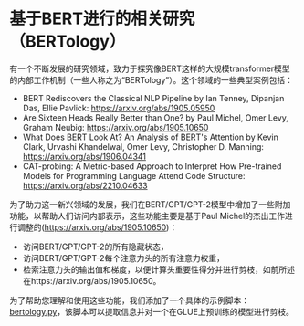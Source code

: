 <!--版权2020年HuggingFace团队保留所有权利。

根据Apache许可证第2.0版（“许可证”）许可；除非符合许可证，否则您不得使用此文件。您可以在以下网址获取许可证的副本：

http://www.apache.org/licenses/LICENSE-2.0

除非适用法律要求或书面同意，否则按“按原样”分发的软件，无论是明示还是暗示的，都没有任何担保或条件。请参阅许可证以了解特定语言下的权限和限制。

⚠️ 请注意，本文件虽然使用Markdown编写，但包含了特定的语法，适用于我们的doc-builder（类似于MDX），可能无法在您的Markdown查看器中正常渲染。

-->

# 基于BERT进行的相关研究（BERTology）

有一个不断发展的研究领域，致力于探究像BERT这样的大规模transformer模型的内部工作机制（一些人称之为“BERTology”）。这个领域的一些典型案例包括：


- BERT Rediscovers the Classical NLP Pipeline by Ian Tenney, Dipanjan Das, Ellie Pavlick:
  https://arxiv.org/abs/1905.05950
- Are Sixteen Heads Really Better than One? by Paul Michel, Omer Levy, Graham Neubig: https://arxiv.org/abs/1905.10650
- What Does BERT Look At? An Analysis of BERT's Attention by Kevin Clark, Urvashi Khandelwal, Omer Levy, Christopher D.
  Manning: https://arxiv.org/abs/1906.04341
- CAT-probing: A Metric-based Approach to Interpret How Pre-trained Models for Programming Language Attend Code Structure: https://arxiv.org/abs/2210.04633


为了助力这一新兴领域的发展，我们在BERT/GPT/GPT-2模型中增加了一些附加功能，以帮助人们访问内部表示，这些功能主要是基于Paul Michel的杰出工作进行调整的(https://arxiv.org/abs/1905.10650)：


- 访问BERT/GPT/GPT-2的所有隐藏状态，
- 访问BERT/GPT/GPT-2每个注意力头的所有注意力权重，
- 检索注意力头的输出值和梯度，以便计算头重要性得分并进行剪枝，如前所述在https://arxiv.org/abs/1905.10650。

为了帮助您理解和使用这些功能，我们添加了一个具体的示例脚本：[bertology.py](https://github.com/huggingface/transformers/tree/main/examples/research_projects/bertology/run_bertology.py)，该脚本可以提取信息并对一个在GLUE上预训练的模型进行剪枝。